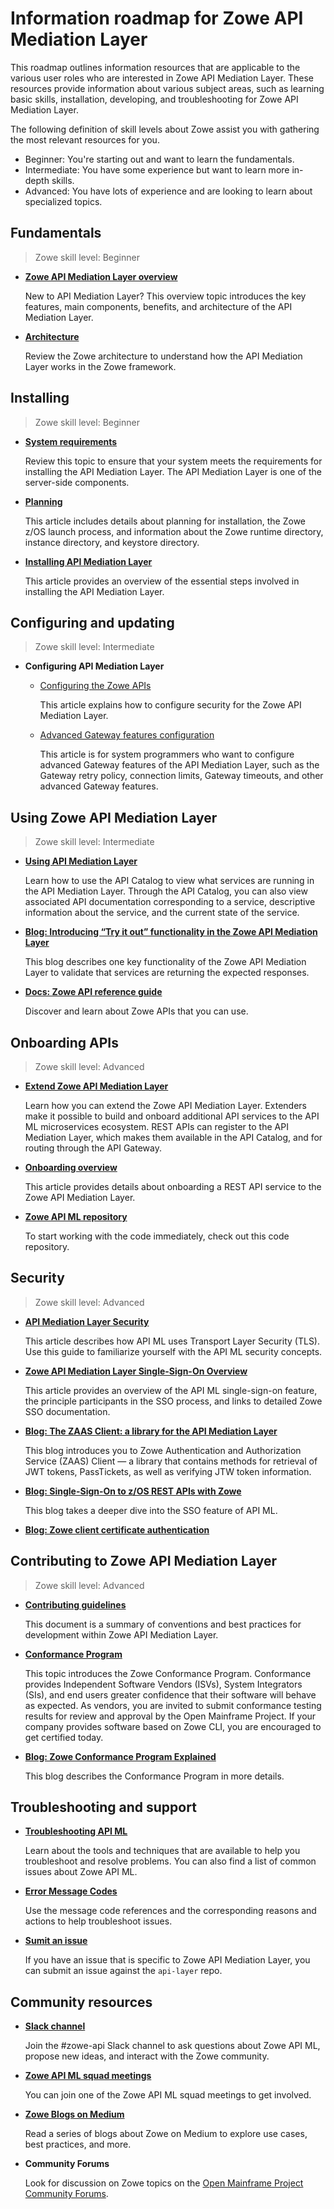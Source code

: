 # Information roadmap for Zowe API Mediation Layer

This roadmap outlines information resources that are applicable to the various user roles who are interested in Zowe API Mediation Layer. These resources provide information about various subject areas, such as learning basic skills, installation, developing, and troubleshooting for Zowe API Mediation Layer.

The following definition of skill levels about Zowe assist you with gathering the most relevant resources for you. 

* Beginner: You're starting out and want to learn the fundamentals.
* Intermediate: You have some experience but want to learn more in-depth skills. 
* Advanced: You have lots of experience and are looking to learn about specialized topics.

## Fundamentals

> Zowe skill level: Beginner

- [**Zowe API Mediation Layer overview**](overview.md#api-mediation-layer)

   New to API Mediation Layer? This overview topic introduces the key features, main components, benefits, and architecture of the API Mediation Layer.

- [**Architecture**](zowe-architecture.md#zowe-architecture)

   Review the Zowe architecture to understand how the API Mediation Layer works in the Zowe framework.

## Installing

> Zowe skill level: Beginner

- [**System requirements**](../user-guide/systemrequirements-zos.md)

   Review this topic to ensure that your system meets the requirements for installing the API Mediation Layer. The API Mediation Layer is one of the server-side components. 

- [**Planning**](../user-guide/installandconfig.md#planning-the-installation-of-zowe-server-components)

  This article includes details about planning for installation, the Zowe z/OS launch process, and information about the Zowe runtime directory, instance directory, and keystore directory.

- [**Installing API Mediation Layer**](../user-guide/install-zos.md#z-os-installation-roadmap)

   This article provides an overview of the essential steps involved in installing the API Mediation Layer.

## Configuring and updating

> Zowe skill level: Intermediate

- **Configuring API Mediation Layer**

   - [Configuring the Zowe APIs](../user-guide/configure-data-sets-jobs-api.md) 

      This article explains how to configure security for the Zowe API Mediation Layer. 

   - [Advanced Gateway features configuration](../user-guide/advanced-apiml-configuration.md)
      
      This article is for system programmers who want to configure advanced Gateway features of the API Mediation Layer, such as the Gateway retry policy, connection limits, Gateway timeouts, and other advanced Gateway features.

## Using Zowe API Mediation Layer

> Zowe skill level: Intermediate

- [**Using API Mediation Layer**](../user-guide/api-mediation/using-api-mediation-layer.md)

   Learn how to use the API Catalog to view what services are running in the API Mediation Layer. Through the API Catalog, you can also view associated API documentation corresponding to a service, descriptive information about the service, and the current state of the service. 

- [**Blog: Introducing “Try it out” functionality in the Zowe API Mediation Layer**](https://medium.com/zowe/introducing-try-it-out-functionality-in-the-zowe-api-mediation-layer-930aa9e947bd) 

   This blog describes one key functionality of the Zowe API Mediation Layer to validate that services are returning the expected responses. 

- [**Docs: Zowe API reference guide**](../appendix/zowe-api-reference.md)

   Discover and learn about Zowe APIs that you can use.

## Onboarding APIs

> Zowe skill level: Advanced

- [**Extend Zowe API Mediation Layer**](../extend/extend-zowe-overview.md#extend-zowe-api-mediation-layer) 

   Learn how you can extend the Zowe API Mediation Layer. Extenders make it possible to build and onboard additional API services to the API ML microservices ecosystem. REST APIs can register to the API Mediation Layer, which makes them available in the API Catalog, and for routing through the API Gateway.

- [**Onboarding overview**](../extend/extend-apiml/onboard-overview.md#prerequisites)

   This article provides details about onboarding a REST API service to the Zowe API Mediation Layer. 

- [**Zowe API ML repository**](https://github.com/zowe/api-layer)

   To start working with the code immediately, check out this code repository. 

## Security

> Zowe skill level: Advanced

- [**API Mediation Layer Security**](../extend/extend-apiml/zowe-api-mediation-layer-security-overview.md)

   This article describes how API ML uses Transport Layer Security (TLS). Use this guide to familiarize yourself with the API ML security concepts.

- [**Zowe API Mediation Layer Single-Sign-On Overview**](../user-guide/api-mediation-sso.md)

   This article provides an overview of the API ML single-sign-on feature, the principle participants in the SSO process, and links to detailed Zowe SSO documentation.

- [**Blog: The ZAAS Client: a library for the API Mediation Layer**](https://medium.com/zowe/the-zaas-client-a-library-for-the-api-mediation-layer-822ea2994388)

   This blog introduces you to Zowe Authentication and Authorization Service (ZAAS) Client — a library that contains methods for retrieval of JWT tokens, PassTickets, as well as verifying JTW token information.

- [**Blog: Single-Sign-On to z/OS REST APIs with Zowe**](https://medium.com/zowe/single-sign-on-to-z-os-rest-apis-with-zowe-6e35fd022a95)

   This blog takes a deeper dive into the SSO feature of API ML.
   
- [**Blog: Zowe client certificate authentication**](https://medium.com/zowe/zowe-client-certificate-authentication-5f1c7d4d579)   

## Contributing to Zowe API Mediation Layer

> Zowe skill level: Advanced

- [**Contributing guidelines**](https://github.com/zowe/api-layer/blob/master/CONTRIBUTING.md)

   This document is a summary of conventions and best practices for development within Zowe API Mediation Layer.

- [**Conformance Program**](../extend/zowe-conformance-program.md)
   
  This topic introduces the Zowe Conformance Program. Conformance provides Independent Software Vendors (ISVs), System Integrators (SIs), and end users greater confidence that their software will behave as expected. As vendors, you are invited to submit conformance testing results for review and approval by the Open Mainframe Project. If your company provides software based on Zowe CLI, you are encouraged to get certified today.

- [**Blog: Zowe Conformance Program Explained**](https://medium.com/zowe/zowe-conformance-program-7f1574ade8ea)

   This blog describes the Conformance Program in more details.

## Troubleshooting and support

- [**Troubleshooting API ML**](../troubleshoot/troubleshoot-apiml.md)

   Learn about the tools and techniques that are available to help you troubleshoot and resolve problems. You can also find a list of common issues about Zowe API ML. 

- [**Error Message Codes**](../troubleshoot/troubleshoot-apiml-error-codes.md) 

   Use the message code references and the corresponding reasons and actions to help troubleshoot issues.

- [**Sumit an issue**](https://github.com/zowe/api-layer/issues)

   If you have an issue that is specific to Zowe API Mediation Layer, you can submit an issue against the `api-layer` repo.

## Community resources 

- [**Slack channel**](https://openmainframeproject.slack.com/)
   
   Join the #zowe-api Slack channel to ask questions about Zowe API ML, propose new ideas, and interact with the Zowe community. 

- [**Zowe API ML squad meetings**](https://lists.openmainframeproject.org/g/zowe-dev/calendar)

   You can join one of the Zowe API ML squad meetings to get involved.

- [**Zowe Blogs on Medium**](https://medium.com/zowe) 

   Read a series of blogs about Zowe on Medium to explore use cases, best practices, and more. 

- **Community Forums**

   Look for discussion on Zowe topics on the [Open Mainframe Project Community Forums](https://community.openmainframeproject.org/c/zowe).






